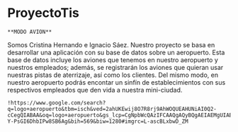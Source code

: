 # ProyectoTis
```
**MODO AVION**
```
Somos Cristina Hernando e Ignacio Sáez.
Nuestro proyecto se basa en desarrollar una aplicación con su base de datos sobre un aeropuerto.
Esta base de datos incluye los aviones que tenemos en nuestro aeropuerto y nuestros empleados; además, se registrarán los aviones que quieran usar nuestras pistas de aterrizaje, así como los clientes.
Del mismo modo, en nuestro aeropuerto podrás encontar un sinfín de establecimientos con sus respectivos empleados que den vida a nuestra mini-ciudad.

```
!https://www.google.com/search?q=logo+aeropuerto&tbm=isch&ved=2ahUKEwij8O7R8rj9AhWOQUEAHUNiAI0Q2-cCegQIABAA&oq=logo+aeropuerto&gs_lcp=CgNpbWcQAzIFCAAQgAQyBQgAEIAEMgUIABCABDIFCAAQgAQyBQgAEIAEMgUIABCABDIFCAAQgAQyBQgAEIAEMgUIABCABDIFCAAQgAQ6BAgjECc6CAgAEIAEELEDOgsIABCABBCxAxCDAVDCDFjPImDOJ2gAcAB4AIABfYgBxwiSAQM2LjWYAQCgAQGqAQtnd3Mtd2l6LWltZ8ABAQ&sclient=img&ei=j07-Y-PsGI6DhbIPw8SB6Ag&bih=569&biw=1280#imgrc=L-ascBLxbwD_ZM
```
